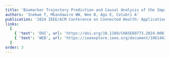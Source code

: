 ```yaml
---
title: 'Biomarker Trajectory Prediction and Causal Analysis of the Impact of the Covid-19 Pandemic on CVD Patients using Machine Learning'
authors: 'Inekwe T, Mkandawire WW, Wee B, Agu E, Colubri A'
publication: '2024 IEEE/ACM Conference on Connected Health: Applications, Systems and Engineering Technologies (CHASE), Wilmington, DE, USA, 2024, pp. 1-12'
links:
  [
    { 'text': 'DOI', url: 'https://doi.org/10.1109/CHASE60773.2024.00011'},
    { 'text': 'WEB', url: 'https://ieeexplore.ieee.org/document/10614425'},
  ]
order: 3
---
```

